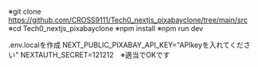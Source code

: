 ※git clone https://github.com/CROSS9111/Tech0_nextjs_pixabayclone/tree/main/src
※cd Tech0_nextjs_pixabayclone
※npm install
※npm run dev

.env.localを作成
NEXT_PUBLIC_PIXABAY_API_KEY="APIkeyを入れてください"
NEXTAUTH_SECRET=121212　※適当でOKです